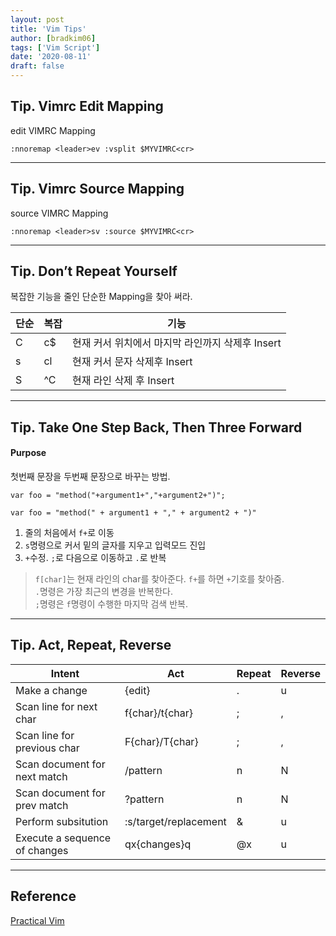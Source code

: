 ```yaml
---
layout: post
title: 'Vim Tips'
author: [bradkim06]
tags: ['Vim Script']
date: '2020-08-11'
draft: false
---
```


Tip. Vimrc Edit Mapping
---
edit VIMRC Mapping
```vim
:nnoremap <leader>ev :vsplit $MYVIMRC<cr>
```

***

Tip. Vimrc Source Mapping
---
source VIMRC Mapping

```vim
:nnoremap <leader>sv :source $MYVIMRC<cr>
```

***

Tip. Don’t Repeat Yourself
---
복잡한 기능을 줄인 단순한 Mapping을 찾아 써라.

| **단순** | **복잡** | **기능**                         |
|--------|--------|--------------------------------|
| C      | c$     | 현재 커서 위치에서 마지막 라인까지 삭제후 Insert |
| s      | cl     | 현재 커서 문자 삭제후 Insert            |
| S      | ^C     | 현재 라인 삭제 후 Insert              |

***

Tip. Take One Step Back, Then Three Forward
---

#### Purpose
첫번째 문장을 두번째 문장으로 바꾸는 방법.

```vim
var foo = "method("+argument1+","+argument2+")";
```
```vim
var foo = "method(" + argument1 + "," + argument2 + ")"
```

1. 줄의 처음에서 `f+`로 이동
2. `s`명령으로 커서 밑의 글자를 지우고 입력모드 진입
3. ` + `수정. `;`로 다음으로 이동하고 `.`로 반복

>`f[char]`는 현재 라인의 char를 찾아준다. `f+`를 하면 `+`기호를 찾아줌.  
>`.`명령은 가장 최근의 변경을 반복한다.  
>`;`명령은 `f`명령이 수행한 마지막 검색 반복.

***

Tip. Act, Repeat, Reverse
---

| **Intent**                    | **Act**               | **Repeat** | **Reverse** |
|-------------------------------|-----------------------|------------|-------------|
| Make a change                 | \{edit\}              | \.         | u           |
| Scan line for next char       | f\{char\}/t\{char\}   | ;          | ,           |
| Scan line for previous char   | F\{char\}/T\{char\}   | ;          | ,           |
| Scan document for next match  | /pattern<cr>          | n          | N           |
| Scan document for prev match  | ?pattern<cr>          | n          | N           |
| Perform subsitution           | :s/target/replacement | &          | u           |
| Execute a sequence of changes | qx\{changes\}q        | @x         | u           |

***


Reference
---
[Practical Vim](https://www.amazon.com/gp/product/B018T6ZVPK/ref=as_li_tl?ie=UTF8&camp=1789&creative=9325&creativeASIN=B018T6ZVPK&linkCode=as2&tag=nolbookim-20&linkId=45b16dbe20fb6e3a35a594a85f9ba1a6)
